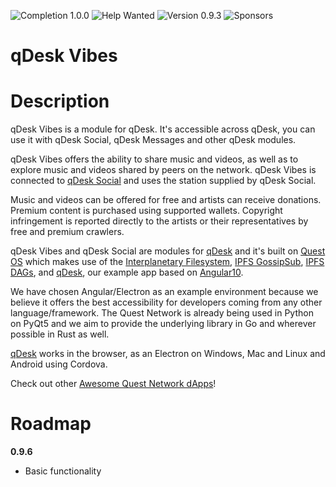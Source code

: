 ![Completion 1.0.0](https://img.shields.io/badge/completion%20v1.0.0-1%25-red) ![Help Wanted](https://img.shields.io/badge/%20-help--wanted-%23159818)  ![Version 0.9.3](https://img.shields.io/badge/version-v0.9.6-blue) ![Sponsors](https://img.shields.io/badge/sponsors-0-red)

# qDesk Vibes

# Description

qDesk Vibes is a module for qDesk. It's accessible across qDesk, you can use it with qDesk Social, qDesk Messages and other qDesk modules.

qDesk Vibes offers the ability to share music and videos, as well as to explore music and videos shared by peers on the network. qDesk Vibes is connected to [qDesk Social](qd-social-js) and uses the station supplied by qDesk Social. 

Music and videos can be offered for free and artists can receive donations. Premium content is purchased using supported wallets. Copyright infringement is reported directly to the artists or their representatives by free and premium crawlers. 

qDesk Vibes and qDesk Social are modules for [qDesk](qDesk) and it's built on [Quest OS](quest-os-js) which makes use of the [Interplanetary Filesystem](https://ipfs.io), [IPFS GossipSub](https://blog.ipfs.io/2020-05-20-gossipsub-v1.1/), [IPFS DAGs](https://docs.ipfs.io/concepts/merkle-dag/), and [qDesk](qDesk), our example app based on [Angular10](https://angular.io/).

We have chosen Angular/Electron as an example environment because we believe it offers the best accessibility for developers coming from any other language/framework. The Quest Network is already being used in Python on PyQt5 and we aim to provide the underlying library in Go and wherever possible in Rust as well.

[qDesk](qDesk) works in the browser, as an Electron on Windows, Mac and Linux and Android using Cordova.

Check out other [Awesome Quest Network dApps](https://github.com/QuestNetwork/awesome/blob/master/README.md)!

# Roadmap

**0.9.6**
- Basic functionality

